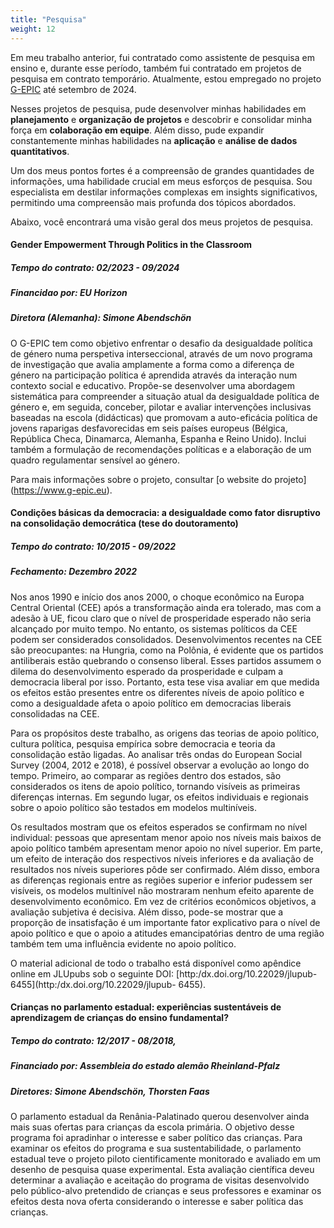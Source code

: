```yaml
---
title: "Pesquisa"
weight: 12
---
```


Em meu trabalho anterior, fui contratado como assistente de pesquisa em ensino e, durante esse período, também fui contratado em projetos de pesquisa em contrato temporário. Atualmente, estou empregado no projeto [G-EPIC](https://www.g-epic.eu) até setembro de 2024.

Nesses projetos de pesquisa, pude desenvolver minhas habilidades em **planejamento** e **organização de projetos** e descobrir e consolidar minha força em **colaboração em equipe**. Além disso, pude expandir constantemente minhas habilidades na **aplicação** e **análise de dados quantitativos**.

Um dos meus pontos fortes é a compreensão de grandes quantidades de informações, uma habilidade crucial em meus esforços de pesquisa. Sou especialista em destilar informações complexas em insights significativos, permitindo uma compreensão mais profunda dos tópicos abordados.

Abaixo, você encontrará uma visão geral dos meus projetos de pesquisa.

#### Gender Empowerment Through Politics in the Classroom
##### Tempo do contrato: 02/2023 - 09/2024
##### Financidao por: EU Horizon
##### Diretora (Alemanha): Simone Abendschön

O G-EPIC tem como objetivo enfrentar o desafio da desigualdade política de género numa perspetiva interseccional, através de um novo programa de investigação que avalia amplamente a forma como a diferença de género na participação política é aprendida através da interação num contexto social e educativo. Propõe-se desenvolver uma abordagem sistemática para compreender a situação atual da desigualdade política de género e, em seguida, conceber, pilotar e avaliar intervenções inclusivas baseadas na escola (didácticas) que promovam a auto-eficácia política de jovens raparigas desfavorecidas em seis países europeus (Bélgica, República Checa, Dinamarca, Alemanha, Espanha e Reino Unido). Inclui também a formulação de recomendações políticas e a elaboração de um quadro regulamentar sensível ao género.

Para mais informações sobre o projeto, consultar [o website do projeto] (https://www.g-epic.eu).

#### Condições básicas da democracia: a desigualdade como fator disruptivo na consolidação democrática (tese do doutoramento)
##### Tempo do contrato: 10/2015 - 09/2022
##### Fechamento: Dezembro 2022

Nos anos 1990 e início dos anos 2000, o choque econômico na Europa Central Oriental (CEE) após a transformação ainda era tolerado, mas com a adesão à UE, ficou claro que o nível de prosperidade esperado não seria alcançado por muito tempo. No entanto, os sistemas políticos da CEE podem ser considerados consolidados. Desenvolvimentos recentes na CEE são preocupantes: na Hungria, como na Polônia, é evidente que os partidos antiliberais estão quebrando o consenso liberal. Esses partidos assumem o dilema do desenvolvimento esperado da prosperidade e culpam a democracia liberal por isso. Portanto, esta tese visa avaliar em que medida os efeitos estão presentes entre os diferentes níveis de apoio político e como a desigualdade afeta o apoio político em democracias liberais consolidadas na CEE.

Para os propósitos deste trabalho, as origens das teorias de apoio político, cultura política, pesquisa empírica sobre democracia e teoria da consolidação estão ligadas. Ao analisar três ondas do European Social Survey (2004, 2012 e 2018), é possível observar a evolução ao longo do tempo. Primeiro, ao comparar as regiões dentro dos estados, são considerados os itens de apoio político, tornando visíveis as primeiras diferenças internas. Em segundo lugar, os efeitos individuais e regionais sobre o apoio político são testados em modelos multiníveis.

Os resultados mostram que os efeitos esperados se confirmam no nível individual: pessoas que apresentam menor apoio nos níveis mais baixos de apoio político também apresentam menor apoio no nível superior. Em parte, um efeito de interação dos respectivos níveis inferiores e da avaliação de resultados nos níveis superiores pôde ser confirmado. Além disso, embora as diferenças regionais entre as regiões superior e inferior pudessem ser visíveis, os modelos multinível não mostraram nenhum efeito aparente de desenvolvimento econômico. Em vez de critérios econômicos objetivos, a avaliação subjetiva é decisiva. Além disso, pode-se mostrar que a proporção de insatisfação é um importante fator explicativo para o nível de apoio político e que o apoio a atitudes emancipatórias dentro de uma região também tem uma influência evidente no apoio político.

O material adicional de todo o trabalho está disponível como apêndice online em JLUpubs sob o seguinte DOI: [http:/dx.doi.org/10.22029/jlupub-6455](http:/dx.doi.org/10.22029/jlupub- 6455).

#### Crianças no parlamento estadual: experiências sustentáveis de aprendizagem de crianças do ensino fundamental?
##### Tempo do contrato: 12/2017 - 08/2018, 
##### Financiado por: Assembleia do estado alemão Rheinland-Pfalz
##### Diretores: Simone Abendschön, Thorsten Faas

O parlamento estadual da Renânia-Palatinado querou desenvolver ainda mais suas ofertas para crianças da escola primária. O objetivo desse programa foi apradinhar o interesse e saber político das crianças. Para examinar os efeitos do programa e sua sustentabilidade, o parlamento estadual teve o projeto piloto cientificamente monitorado e avaliado em um desenho de pesquisa quase experimental. Esta avaliação científica deveu determinar a avaliação e aceitação do programa de visitas desenvolvido pelo público-alvo pretendido de crianças e seus professores e examinar os efeitos desta nova oferta considerando o interesse e saber política das crianças.